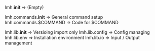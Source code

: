 lmh.__init__ => (Empty)

lmh.commands.__init__ => General command setup
lmh.commands.$COMMAND => Code for $COMMAND

lmh.lib.__init__ => Versioing import only
lmh.lib.config => Config managing
lmh.lib.env => Installation environment
lmh.lib.io => Input / Output management